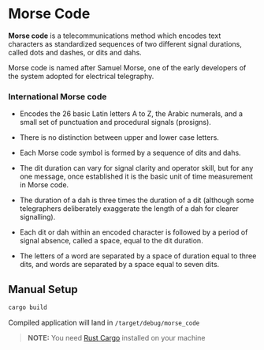 # Morse Code

**Morse code** is a telecommunications method which encodes text characters as standardized sequences of two different signal durations, called dots and dashes, or dits and dahs.

Morse code is named after Samuel Morse, one of the early developers of the system adopted for electrical telegraphy.

### International Morse code

- Encodes the 26 basic Latin letters A to Z, the Arabic numerals, and a small set of punctuation and procedural signals (prosigns).

- There is no distinction between upper and lower case letters.

- Each Morse code symbol is formed by a sequence of dits and dahs. 

- The dit duration can vary for signal clarity and operator skill, but for any one message, once established it is the basic unit of time measurement in Morse code. 

- The duration of a dah is three times the duration of a dit (although some telegraphers deliberately exaggerate the length of a dah for clearer signalling). 

- Each dit or dah within an encoded character is followed by a period of signal absence, called a space, equal to the dit duration. 

- The letters of a word are separated by a space of duration equal to three dits, and words are separated by a space equal to seven dits.


## Manual Setup
```bash
cargo build
```

Compiled application will land in `/target/debug/morse_code`

> **NOTE:** You need [Rust Cargo](https://www.rust-lang.org/tools/install) installed on your machine